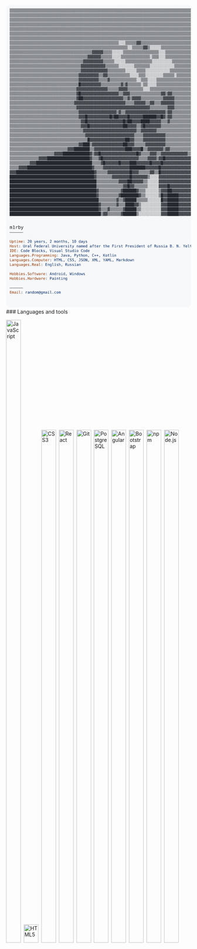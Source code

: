 <a href="https://github.com/m1rby/m1rby">
  <picture>
    <source media="(prefers-color-scheme: dark)" srcset="dark_mode.svg">
    <img alt="Andrew Grant's GitHub Profile README" src="light_mode.svg">
  </picture>
  
  
</a>
### Languages and tools

<p align="left">
  <img src="https://cdn.jsdelivr.net/gh/devicons/devicon/icons/javascript/javascript-original.svg" title="JavaScript" width="40" height="1700"/>&nbsp;
  <img src="https://cdn.jsdelivr.net/gh/devicons/devicon/icons/html5/html5-original.svg" title="HTML5" width="40" height="50"/>&nbsp;
  <img src="https://cdn.jsdelivr.net/gh/devicons/devicon/icons/css3/css3-original.svg" title="CSS3" width="40" height="1400"/>&nbsp;
  <img src="https://cdn.jsdelivr.net/gh/devicons/devicon/icons/react/react-original.svg" title="React" width="40" height="1400"/>&nbsp;
  <img src="https://cdn.jsdelivr.net/gh/devicons/devicon/icons/git/git-plain.svg" title="Git" width="40" height="1400"/>&nbsp;
  <img src="https://cdn.jsdelivr.net/gh/devicons/devicon/icons/postgresql/postgresql-original.svg" title="PostgreSQL" width="40" height="1400"/>&nbsp;
  <img src="https://cdn.jsdelivr.net/gh/devicons/devicon/icons/angularjs/angularjs-original.svg" title="Angular" width="40" height="1400"/>&nbsp;
  <img src="https://cdn.jsdelivr.net/gh/devicons/devicon/icons/bootstrap/bootstrap-plain.svg" title="Bootstrap" width="40" height="1400"/>&nbsp;
  <img src="https://cdn.jsdelivr.net/gh/devicons/devicon/icons/npm/npm-original-wordmark.svg" title="npm" width="40" height="1400"/>&nbsp;
  <img src="https://cdn.jsdelivr.net/gh/devicons/devicon/icons/nodejs/nodejs-original.svg" title="Node.js" width="40" height="1400"/>&nbsp;
</p>
